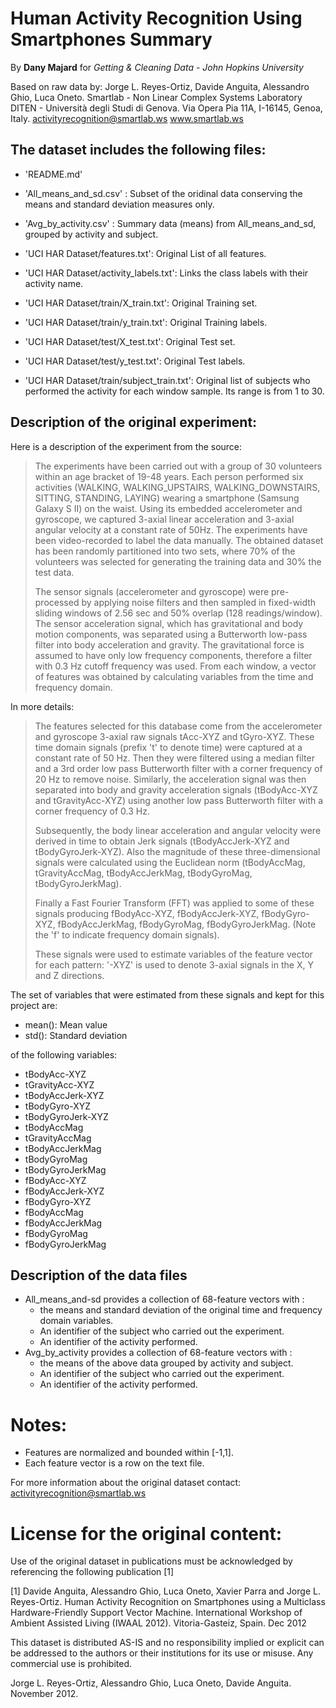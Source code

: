 Human Activity Recognition Using Smartphones Summary
================

By **Dany Majard** for *Getting & Cleaning Data - John Hopkins University*

Based on raw data by: Jorge L. Reyes-Ortiz, Davide Anguita, Alessandro Ghio, Luca Oneto. Smartlab - Non Linear Complex Systems Laboratory DITEN - Università degli Studi di Genova. Via Opera Pia 11A, I-16145, Genoa, Italy. <activityrecognition@smartlab.ws> www.smartlab.ws

The dataset includes the following files:
-----------------------------------------

-   'README.md'

-   'All\_means\_and\_sd.csv' : Subset of the oridinal data conserving the means and standard deviation measures only.

-   'Avg\_by\_activity.csv' : Summary data (means) from All\_means\_and\_sd, grouped by activity and subject.

-   'UCI HAR Dataset/features.txt': Original List of all features.

-   'UCI HAR Dataset/activity\_labels.txt': Links the class labels with their activity name.

-   'UCI HAR Dataset/train/X\_train.txt': Original Training set.

-   'UCI HAR Dataset/train/y\_train.txt': Original Training labels.

-   'UCI HAR Dataset/test/X\_test.txt': Original Test set.

-   'UCI HAR Dataset/test/y\_test.txt': Original Test labels.

-   'UCI HAR Dataset/train/subject\_train.txt': Original list of subjects who performed the activity for each window sample. Its range is from 1 to 30.

Description of the original experiment:
---------------------------------------

Here is a description of the experiment from the source:

> The experiments have been carried out with a group of 30 volunteers within an age bracket of 19-48 years. Each person performed six activities (WALKING, WALKING\_UPSTAIRS, WALKING\_DOWNSTAIRS, SITTING, STANDING, LAYING) wearing a smartphone (Samsung Galaxy S II) on the waist. Using its embedded accelerometer and gyroscope, we captured 3-axial linear acceleration and 3-axial angular velocity at a constant rate of 50Hz. The experiments have been video-recorded to label the data manually. The obtained dataset has been randomly partitioned into two sets, where 70% of the volunteers was selected for generating the training data and 30% the test data.
>
> The sensor signals (accelerometer and gyroscope) were pre-processed by applying noise filters and then sampled in fixed-width sliding windows of 2.56 sec and 50% overlap (128 readings/window). The sensor acceleration signal, which has gravitational and body motion components, was separated using a Butterworth low-pass filter into body acceleration and gravity. The gravitational force is assumed to have only low frequency components, therefore a filter with 0.3 Hz cutoff frequency was used. From each window, a vector of features was obtained by calculating variables from the time and frequency domain.

In more details:

> The features selected for this database come from the accelerometer and gyroscope 3-axial raw signals tAcc-XYZ and tGyro-XYZ. These time domain signals (prefix 't' to denote time) were captured at a constant rate of 50 Hz. Then they were filtered using a median filter and a 3rd order low pass Butterworth filter with a corner frequency of 20 Hz to remove noise. Similarly, the acceleration signal was then separated into body and gravity acceleration signals (tBodyAcc-XYZ and tGravityAcc-XYZ) using another low pass Butterworth filter with a corner frequency of 0.3 Hz.
>
> Subsequently, the body linear acceleration and angular velocity were derived in time to obtain Jerk signals (tBodyAccJerk-XYZ and tBodyGyroJerk-XYZ). Also the magnitude of these three-dimensional signals were calculated using the Euclidean norm (tBodyAccMag, tGravityAccMag, tBodyAccJerkMag, tBodyGyroMag, tBodyGyroJerkMag).
>
> Finally a Fast Fourier Transform (FFT) was applied to some of these signals producing fBodyAcc-XYZ, fBodyAccJerk-XYZ, fBodyGyro-XYZ, fBodyAccJerkMag, fBodyGyroMag, fBodyGyroJerkMag. (Note the 'f' to indicate frequency domain signals).
>
> These signals were used to estimate variables of the feature vector for each pattern:
> '-XYZ' is used to denote 3-axial signals in the X, Y and Z directions.

The set of variables that were estimated from these signals and kept for this project are:

-   mean(): Mean value
-   std(): Standard deviation

of the following variables:

-   tBodyAcc-XYZ
-   tGravityAcc-XYZ
-   tBodyAccJerk-XYZ
-   tBodyGyro-XYZ
-   tBodyGyroJerk-XYZ
-   tBodyAccMag
-   tGravityAccMag
-   tBodyAccJerkMag
-   tBodyGyroMag
-   tBodyGyroJerkMag
-   fBodyAcc-XYZ
-   fBodyAccJerk-XYZ
-   fBodyGyro-XYZ
-   fBodyAccMag
-   fBodyAccJerkMag
-   fBodyGyroMag
-   fBodyGyroJerkMag

Description of the data files
-----------------------------

-   All\_means\_and-sd provides a collection of 68-feature vectors with :
    -   the means and standard deviation of the original time and frequency domain variables.
    -   An identifier of the subject who carried out the experiment.
    -   An identifier of the activity performed.
-   Avg\_by\_activity provides a collection of 68-feature vectors with :
    -   the means of the above data grouped by activity and subject.
    -   An identifier of the subject who carried out the experiment.
    -   An identifier of the activity performed.

Notes:
======

-   Features are normalized and bounded within \[-1,1\].
-   Each feature vector is a row on the text file.

For more information about the original dataset contact: <activityrecognition@smartlab.ws>

License for the original content:
=================================

Use of the original dataset in publications must be acknowledged by referencing the following publication \[1\]

\[1\] Davide Anguita, Alessandro Ghio, Luca Oneto, Xavier Parra and Jorge L. Reyes-Ortiz. Human Activity Recognition on Smartphones using a Multiclass Hardware-Friendly Support Vector Machine. International Workshop of Ambient Assisted Living (IWAAL 2012). Vitoria-Gasteiz, Spain. Dec 2012

This dataset is distributed AS-IS and no responsibility implied or explicit can be addressed to the authors or their institutions for its use or misuse. Any commercial use is prohibited.

Jorge L. Reyes-Ortiz, Alessandro Ghio, Luca Oneto, Davide Anguita. November 2012.
